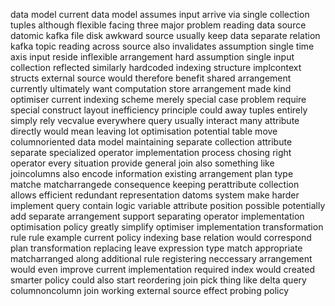 data model current data model assumes input arrive via single collection tuples although flexible facing three major problem reading data source datomic kafka file disk awkward source usually keep data separate relation kafka topic reading across source also invalidates assumption single time axis input reside inflexible arrangement hard assumption single input collection reflected similarly hardcoded indexing structure implcontext structs external source would therefore benefit shared arrangement currently ultimately want computation store arrangement made kind optimiser current indexing scheme merely special case problem require special construct layout inefficiency principle could away tuples entirely simply rely vecvalue everywhere query usually interact many attribute directly would mean leaving lot optimisation potential table move columnoriented data model maintaining separate collection attribute separate specialized operator implementation process chosing right operator every situation provide general join also something like joincolumns also encode information existing arrangement plan type matche matcharrangede consequence keeping perattribute collection allows efficient redundant representation datoms system make harder implement query contain logic variable attribute position possible potentially add separate arrangement support separating operator implementation optimisation policy greatly simplify optimiser implementation transformation rule rule example current policy indexing base relation would correspond plan transformation replacing leave expression type match appropriate matcharranged along additional rule registering neccessary arrangement would even improve current implementation required index would created smarter policy could also start reordering join pick thing like delta query columnoncolumn join working external source effect probing policy